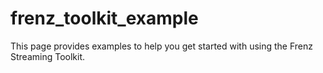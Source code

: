 # frenz_toolkit_example
This page provides examples to help you get started with using the Frenz Streaming Toolkit.
